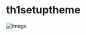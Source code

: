 # th1setuptheme

![image](https://github.com/user-attachments/assets/c647e88b-7035-48dc-a038-9e19d516ff10)


